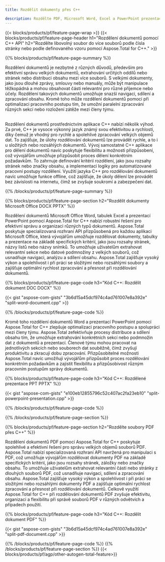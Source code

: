 ```yaml
---
title: Rozdělit dokumenty přes C++ 

description: Rozdělte PDF, Microsoft Word, Excel a PowerPoint prezentace prostřednictvím vaší C++ aplikace. Rozdělit dokument podle čísla stránky nebo podle nějakého předdefinovaného vzoru.
---
```


{{< blocks/products/pf/feature-page-wrap >}}
{{< blocks/products/pf/feature-page-header h1="Rozdělení dokumentů pomocí C++ API" h2="Rozdělte libovolný soubor do více souborů podle čísla stránky nebo podle definovaného vzoru pomocí Aspose.Total for C++." >}}

{{% blocks/products/pf/feature-page-summary %}}

Rozdělení dokumentů je nezbytné z různých důvodů, především pro efektivní správu velkých dokumentů, extrahování určitých oddílů nebo stránek nebo distribuci obsahu mezi více souborů. S velkými dokumenty, jako jsou dlouhé zprávy, smlouvy nebo manuály, může být manipulace těžkopádná a mohou obsahovat části relevantní pro různé příjemce nebo účely. Rozdělení takových dokumentů umožňuje snazší navigaci, sdílení a zpracování obsahu. Kromě toho může rozdělení dokumentů pomoci při optimalizaci pracovního postupu tím, že umožní paralelní zpracování různých sekcí nebo rozložení zátěže mezi členy týmu. <br /><br />

Rozdělení dokumentů prostřednictvím aplikace C++ nabízí několik výhod. Za prvé, C++ je vysoce výkonný jazyk známý svou efektivitou a rychlostí, díky čemuž je vhodný pro rychlé a spolehlivé zpracování velkých objemů dat. To zajišťuje, že úlohy rozdělování dokumentů lze provádět rychle, a to i u složitých nebo rozsáhlých dokumentů. Vývoj samostatné C++ aplikace pro dělení dokumentů navíc poskytuje flexibilitu a možnosti přizpůsobení, což vývojářům umožňuje přizpůsobit proces dělení konkrétním požadavkům. To zahrnuje definování kritérií rozdělení, jako jsou rozsahy stránek nebo značky obsahu, a implementaci logiky pro automatizované pracovní postupy rozdělení. Využití jazyka C++ pro rozdělování dokumentů navíc umožňuje funkce offline, což zajišťuje, že úkoly dělení lze provádět bez závislosti na internetu, čímž se zvyšuje soukromí a zabezpečení dat. 

{{% /blocks/products/pf/feature-page-summary  %}}

{{% blocks/products/pf/feature-page-section  h2="Rozdělit dokumenty Microsoft Office DOCX PPTX" %}}

Rozdělení dokumentů Microsoft Office Word, tabulek Excel a prezentací PowerPoint pomocí Aspose.Total for C++ nabízí robustní řešení pro efektivní správu a organizaci různých typů dokumentů. Aspose.Total poskytuje specializovaná rozhraní API přizpůsobená pro každou aplikaci Microsoft Office, která vývojářům umožňuje rozdělovat dokumenty, tabulky a prezentace na základě specifických kritérií, jako jsou rozsahy stránek, názvy listů nebo názvy snímků. To umožňuje uživatelům extrahovat relevantní sekce nebo datové podmnožiny z velkých souborů, což usnadňuje navigaci, analýzu a sdílení obsahu. Aspose.Total zajišťuje vysoký výkon a spolehlivost i při práci se složitými nebo rozsáhlými soubory a zajišťuje optimální rychlost zpracování a přesnost při rozdělování dokumentů.

{{% blocks/products/pf/feature-page-code h3="Kód C++: Rozdělit dokument DOC DOCX" %}}

{{< gist "aspose-com-gists" "3b6d15a45dcf974c4ad761007e8a392e" "split-word-document.cpp" >}}

{{% /blocks/products/pf/feature-page-code  %}}

Kromě toho rozdělení dokumentů Word a prezentací PowerPoint pomocí Aspose.Total for C++ zlepšuje optimalizaci pracovního postupu a spolupráci mezi členy týmu. Aspose.Total zefektivňuje procesy distribuce a sdílení obsahu tím, že umožňuje extrahování konkrétních sekcí nebo podmnožin dat z dokumentů a prezentací. Členové týmu mohou pracovat na jednotlivých sekcích nebo souborech dat souběžně, čímž zvyšují produktivitu a zkracují dobu zpracování. Přizpůsobitelné možnosti Aspose.Total navíc umožňují vývojářům přizpůsobit proces rozdělování konkrétním požadavkům a zajistit flexibilitu a přizpůsobivost různým pracovním postupům správy dokumentů.

{{% blocks/products/pf/feature-page-code h3="Kód C++: Rozdělené prezentace PPT PPTX" %}}

{{< gist "aspose-com-gists" "e100eb12855796c52c407ac2fa23eb10" "split-powerpoint-presentation.cpp" >}}

{{% /blocks/products/pf/feature-page-code  %}}

{{% /blocks/products/pf/feature-page-section %}}

{{% blocks/products/pf/feature-page-section  h2="Rozdělte soubory PDF přes C++" %}}

Rozdělení dokumentů PDF pomocí Aspose.Total for C++ poskytuje spolehlivé a efektivní řešení pro správu velkých objemů souborů PDF. Aspose.Total nabízí specializovaná rozhraní API navržená pro manipulaci s PDF, což umožňuje vývojářům rozdělovat dokumenty PDF na základě specifických kritérií, jako jsou rozsahy stránek, záložky nebo značky obsahu. To umožňuje uživatelům extrahovat relevantní části nebo stránky z dlouhých souborů PDF, což usnadňuje navigaci, sdílení a zpracování obsahu. Aspose.Total zajišťuje vysoký výkon a spolehlivost i při práci se složitými nebo rozsáhlými dokumenty PDF a zajišťuje optimální rychlost zpracování a přesnost při rozdělování dokumentů. Celkově využití Aspose.Total for C++ při rozdělování dokumentů PDF zvyšuje efektivitu, organizaci a flexibilitu při správě souborů PDF v různých odvětvích a případech použití.

{{% blocks/products/pf/feature-page-code h3="Kód C++: Rozdělit dokument PDF" %}}

{{< gist "aspose-com-gists" "3b6d15a45dcf974c4ad761007e8a392e" "split-pdf-document.cpp" >}}

{{% /blocks/products/pf/feature-page-code  %}}
{{% /blocks/products/pf/feature-page-section %}}
{{< blocks/products/pf/agp/other-autogen-total-feature>}}